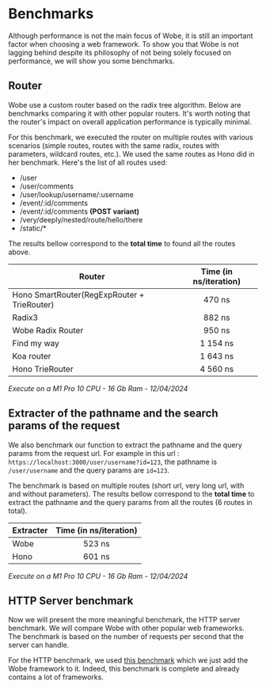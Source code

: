 # Benchmarks

Although performance is not the main focus of Wobe, it is still an important factor when choosing a web framework. To show you that Wobe is not lagging behind despite its philosophy of not being solely focused on performance, we will show you some benchmarks.

## Router

Wobe use a custom router based on the radix tree algorithm. Below are benchmarks comparing it with other popular routers. It's worth noting that the router's impact on overall application performance is typically minimal.

For this benchmark, we executed the router on multiple routes with various scenarios (simple routes, routes with the same radix, routes with parameters, wildcard routes, etc.). We used the same routes as Hono did in her benchmark. Here's the list of all routes used:

-   /user
-   /user/comments
-   /user/lookup/username/:username
-   /event/:id/comments
-   /event/:id/comments **(POST variant)**
-   /very/deeply/nested/route/hello/there
-   /static/\*

The results bellow correspond to the **total time** to found all the routes above.

| Router                                      | Time (in ns/iteration) |
| ------------------------------------------- | :--------------------: |
| Hono SmartRouter(RegExpRouter + TrieRouter) |         470 ns         |
| Radix3                                      |         882 ns         |
| Wobe Radix Router                           |         950 ns         |
| Find my way                                 |        1 154 ns        |
| Koa router                                  |        1 643 ns        |
| Hono TrieRouter                             |        4 560 ns        |

_Execute on a M1 Pro 10 CPU - 16 Gb Ram - 12/04/2024_

## Extracter of the pathname and the search params of the request

We also benchmark our function to extract the pathname and the query params from the request url.
For example in this url : `https://localhost:3000/user/username?id=123`, the pathname is `/user/username` and the query params are `id=123`.

The benchmark is based on multiple routes (short url, very long url, with and without parameters).
The results bellow correspond to the **total time** to extract the pathname and the query params from all the routes (6 routes in total).

| Extracter | Time (in ns/iteration) |
| --------- | :--------------------: |
| Wobe      |         523 ns         |
| Hono      |         601 ns         |

_Execute on a M1 Pro 10 CPU - 16 Gb Ram - 12/04/2024_

## HTTP Server benchmark

Now we will present the more meaningful benchmark, the HTTP server benchmark. We will compare Wobe with other popular web frameworks. The benchmark is based on the number of requests per second that the server can handle.

For the HTTP benchmark, we used [this benchmark](https://github.com/SaltyAom/bun-http-framework-benchmark) which we just add the Wobe framework to it. Indeed, this benchmark is complete and already contains a lot of frameworks.
